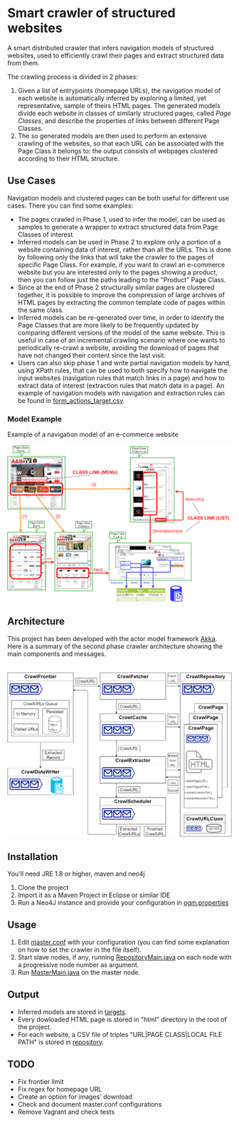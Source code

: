 # Smart crawler of structured websites

A smart distributed crawler that infers navigation models of structured websites, used to efficiently crawl their pages 
and extract structured data from them. 

The crawling process is divided in 2 phases:

1. Given a list of entrypoints (homepage URLs), the navigation model of each website is automatically inferred by exploring a limited, yet representative, sample of theirs HTML pages. 
The generated models divide each website in classes of similarly structured pages, called *Page Classes*, and describe the properties of links between different Page Classes.
2. The so generated models are then used to perform an extensive crawling of the websites, so that each URL 
can be associated with the Page Class it belongs to: the output consists of webpages clustered according to their HTML structure.

## Use Cases

Navigation models and clustered pages can be both useful for different use cases. There you can find some examples:

* The pages crawled in Phase 1, used to infer the model, can be used as samples to generate a wrapper to extract structured data from Page Classes of interest.
* Inferred models can be used in Phase 2 to explore only a portion of a website containing data of interest, rather than all the URLs. This is done by following only the links that will take the crawler to the pages of specific Page Class. For example, if you want to crawl an e-commerce website but you are interested only to the pages showing a product, then you can follow just the paths leading to the "Product" Page Class.
* Since at the end of Phase 2 structurally similar pages are clustered together, it is possible to improve the compression of large archives of HTML pages by extracting the common template code of pages within the same class.
* Inferred models can be re-generated over time, in order to identify the Page Classes that are more likely to be frequently updated by comparing different versions of the model of the same website. This is useful in case of an incremental crawling scenario where one wants to periodically re-crawl a website, avoiding the download of pages that have not changed their content since the last visit.
* Users can also skip phase 1 and write partial navigation models by hand, using XPath rules, that can be used to both 
specify how to navigate the input websites (navigation rules that match links in a page) and how to extract data of interest (extraction rules that match data in a page). An example of navigation models with navigation and extraction rules can be found in [form_actions_target.csv](src/main/resources/targets/form_actions_target.csv).


### Model Example
Example of a navigation model of an e-commerce website
<br><br>
![model](./docs/navigation_model1.png)


## Architecture
This project has been developed with the actor model framework [Akka](https://akka.io). Here is a summary of the second phase crawler
architecture showing the main components and messages.
<br><br><br>
![crawler architecture](./docs/architecture.png)

## Installation
You'll need JRE 1.8 or higher, maven and neo4j
1. Clone the project
2. Import it as a Maven Project in Eclipse or similar IDE
3. Run a Neo4J instance and provide your configuration in [ogm.properties](./src/main/resources/ogm.properties)

## Usage
1. Edit [master.conf](./src/main/resources/master.conf) with your configuration (you can find some explanation on how to set the crawler in the file itself).
2. Start slave nodes, if any, running [RepositoryMain.java](./src/main/java/it/uniroma3/crawler/RepositoryMain.java) on each node with a progressive node number as argument.
3. Run [MasterMain.java](./src/main/java/it/uniroma3/crawler/MasterMain.java) on the master node.

## Output
* Inferred models are stored in [targets](./src/main/resources/targets).
* Every dowloaded HTML page is stored in "html" directory in the root of the project.
* For each website, a CSV file of triples "URL|PAGE CLASS|LOCAL FILE PATH" is stored in [repository](./src/main/resources/repository).

## TODO
* Fix frontier limit
* Fix regex for homepage URL
* Create an option for images' download
* Check and document master.conf configurations
* Remove Vagrant and check tests
